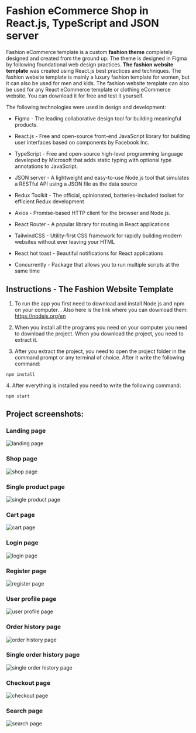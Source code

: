 <h1>Fashion eCommerce Shop in React.js, TypeScript and JSON server</h1>

<p>Fashion eCommerce template is a custom <b>fashion theme</b> completely designed and created from the ground up. The theme is designed in Figma by following foundational web design practices. <b>The fashion website template</b> was created using React.js best practices and techniques. The fashion website template is mainly a luxury fashion template for women, but it can also be used for men and kids. The fashion website template can also be used for any React eCommerce template or clothing eCommerce website. You can download it for free and test it yourself.</p>
<p>The following technologies were used in design and development:</p>
<ul>
  <li><p>Figma - The leading collaborative design tool for building meaningful products.</p></li>
  <li><p>React.js - Free and open-source front-end JavaScript library for building user interfaces based on components by Facebook Inc.</p></li>
  <li><p>TypeScript - Free and open-source high-level programming language developed by Microsoft that adds static typing with optional type annotations to JavaScript.</p></li>
  <li><p>JSON server - A lightweight and easy-to-use Node.js tool that simulates a RESTful API using a JSON file as the data source</p></li>
  <li><p>Redux Toolkit - The official, opinionated, batteries-included toolset for efficient Redux development</p></li>
  <li><p>Axios - Promise-based HTTP client for the browser and Node.js.</p></li>
  <li><p>React Router - A popular library for routing in React applications</p></li>
  <li><p>TailwindCSS - Utility-first CSS framework for rapidly building modern websites without ever leaving your HTML</p></li>
  <li><p>React hot toast - Beautiful notifications for React applications</p></li>
  <li><p>Concurrently - Package that allows you to run multiple scripts at the same time</p></li>
</ul>

<h2>Instructions - The Fashion Website Template</h2>
<ol>
  <li><p>To run the app you first need to download and install Node.js and npm on your computer. . Also here is the link where you can download them: <a href="https://nodejs.org/en" target="_blank">https://nodejs.org/en</a></p></li>
  <li><p>When you install all the programs you need on your computer you need to download the project. When you download the project, you need to extract it.</p></li>
  <li><p>After you extract the project, you need to open the project folder in the command prompt or any terminal of choice. After it write the following command:</p></li>
</ol>

```
npm install
```

<p>4. After everything is installed you need to write the following command:</p>

```
npm start
```

<h2>Project screenshots: </h2>

<h3>Landing page</h3>


![landing page](https://github.com/user-attachments/assets/9e1ef65f-ca21-4615-9820-f8f00204ad85)


<h3>Shop page</h3>


![shop page](https://github.com/user-attachments/assets/e2935c47-9b53-4d26-9221-05451102260c)


<h3>Single product page</h3>


![single product page](https://github.com/user-attachments/assets/815eaa98-150d-4847-9339-5140745c66ba)


<h3>Cart page</h3>

![cart page](https://github.com/user-attachments/assets/164bcf3d-7984-4cc4-8f30-978069737ef6)

<h3>Login page</h3>

![login page](https://github.com/user-attachments/assets/4903e803-9253-4212-be4d-cfa14e010fb3)


<h3>Register page</h3>

![register page](https://github.com/user-attachments/assets/a2c5f5cb-d03f-46c8-b43a-edd3876e3001)

<h3>User profile page</h3>

![user profile page](https://github.com/user-attachments/assets/5786d46b-29a8-44c2-ad52-3a794ce954c9)


<h3>Order history page</h3>

![order history page](https://github.com/user-attachments/assets/57259617-6c4e-4efd-84ad-961ee0a9b9e4)


<h3>Single order history page</h3>

![single order history page](https://github.com/user-attachments/assets/f2abffa8-9af3-478f-a888-ed3fbd007315)

<h3>Checkout page</h3>

![checkout page](https://github.com/user-attachments/assets/0dc47027-1bf7-4b96-bff2-73867d6892a9)


<h3>Search page</h3>

![search page](https://github.com/user-attachments/assets/a62c71be-5424-4bf5-a660-352d507764a5)
